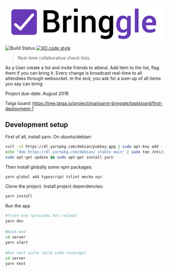 ![Bringgle](https://raw.githubusercontent.com/MarioArnt/bringgle/master/client/src/assets/logo.png)

![Build Status](https://img.shields.io/travis/com/MarioArnt/bringgle.svg) 
[![XO code style](https://img.shields.io/badge/code_style-XO-5ed9c7.svg)](https://github.com/xojs/xo)



> Real-time collaborative check-lists.

As a User create a list and invite friends to attend.
Add item to the list, flag them if you can bring it.
Every change is broadcast real-time to all attendees through websocket.
In the end, you ask for a sum-up of all items you say can bring.

Project due-date: August 2018

Taiga board: https://tree.taiga.io/project/marioarnt-bringgle/taskboard/first-deployment-1

## Development setup

First of all, install yarn.
On ubuntu/debian:
````bash
curl -sS https://dl.yarnpkg.com/debian/pubkey.gpg | sudo apt-key add -
echo "deb https://dl.yarnpkg.com/debian/ stable main" | sudo tee /etc/apt/sources.list.d/yarn.list
sudo apt-get update && sudo apt-get install yarn
````

Then install globally some npm packages:

````bash
yarn global add typescript tslint mocha nyc
````

Clone the project. Install project dependencies:

````bash
yarn install
````

Run the app

````bash
#front-end (provides hot-reload)
yarn dev

#back-end
cd server
yarn start

#Run test suite (with code coverage)
cd server
yarn test
````
